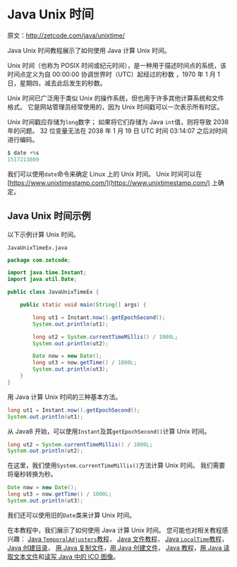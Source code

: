 # Java Unix 时间

原文：http://zetcode.com/java/unixtime/

Java Unix 时间教程展示了如何使用 Java 计算 Unix 时间。

Unix 时间（也称为 POSIX 时间或纪元时间），是一种用于描述时间点的系统，该时间点定义为自 00:00:00 协调世界时（UTC）起经过的秒数 ，1970 年 1 月 1 日，星期四，减去此后发生的秒数。

Unix 时间已广泛用于类似 Unix 的操作系统，但也用于许多其他计算系统和文件格式。 它是网站管理员经常使用的，因为 Unix 时间戳可以一次表示所有时区。

Unix 时间戳应存储为`long`数字； 如果将它们存储为 Java `int`值，则将导致 2038 年的问题。 32 位变量无法在 2038 年 1 月 19 日 UTC 时间 03:14:07 之后对时间进行编码。

```java
$ date +%s
1517213809

```

我们可以使用`date`命令来确定 Linux 上的 Unix 时间。 Unix 时间可以在 [https://www.unixtimestamp.com/](https://www.unixtimestamp.com/) 上确定。

## Java Unix 时间示例

以下示例计算 Unix 时间。

`JavaUnixTimeEx.java`

```java
package com.zetcode;

import java.time.Instant;
import java.util.Date;

public class JavaUnixTimeEx {

    public static void main(String[] args) {

        long ut1 = Instant.now().getEpochSecond();
        System.out.println(ut1);

        long ut2 = System.currentTimeMillis() / 1000L;
        System.out.println(ut2);

        Date now = new Date();
        long ut3 = now.getTime() / 1000L;
        System.out.println(ut3);
    }
}

```

用 Java 计算 Unix 时间的三种基本方法。

```java
long ut1 = Instant.now().getEpochSecond();
System.out.println(ut1);

```

从 Java8 开始，可以使用`Instant`及其`getEpochSecond()`计算 Unix 时间。

```java
long ut2 = System.currentTimeMillis() / 1000L;
System.out.println(ut2);

```

在这里，我们使用`System.currentTimeMillis()`方法计算 Unix 时间。 我们需要将毫秒转换为秒。

```java
Date now = new Date();
long ut3 = now.getTime() / 1000L;
System.out.println(ut3);

```

我们还可以使用旧的`Date`类来计算 Unix 时间。

在本教程中，我们展示了如何使用 Java 计算 Unix 时间。 您可能也对相关教程感兴趣： [Java `TemporalAdjusters`教程](/java/temporaladjusters/)， [Java 文件教程](/java/file/)， [Java `LocalTime`教程](/java/localtime/)， [Java 创建目录](/java/createdirectory/)， [用 Java 复制文件](/java/copyfile/)，[用 Java 创建文件](/java/createfile/)， [Java 教程](/lang/java/)，[用 Java 读取文本文件](/articles/javareadtext/)和[读写 Java 中的 ICO 图像](/articles/javaico/)。